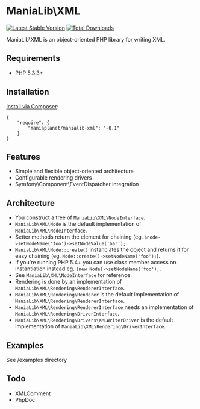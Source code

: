 ManiaLib\XML
===================================================

[![Latest Stable Version](https://poser.pugx.org/maniaplanet/manialib-xml/v/stable.png)](https://packagist.org/packages/maniaplanet/manialib-xml)
[![Total Downloads](https://poser.pugx.org/maniaplanet/manialib-xml/downloads.png)](https://packagist.org/packages/maniaplanet/manialib-xml)

ManiaLib\XML is an object-oriented PHP library for writing XML.

Requirements
-----------------------------

 * PHP 5.3.3+

Installation
-----------------------------

[Install via Composer](https://getcomposer.org/):

```
{
	"require": {
        "maniaplanet/manialib-xml": "~0.1"
    }
}
```

Features
-----------------------------
 * Simple and flexible object-oriented architecture
 * Configurable rendering drivers
 * Symfony\Component\EventDispatcher integration
 
Architecture
-----------------------------

 * You construct a tree of `ManiaLib\XML\NodeInterface`.
 * `ManiaLib\XML\Node` is the default implementation of `ManiaLib\XML\NodeInterface`.
 * Setter methods return the element for chaining (eg. `$node->setNodeName('foo')->setNodeValue('bar');`.
 * `ManiaLib\XML\Node::create()` instanciates the object and returns it for easy chaining (eg. `Node::create()->setNodeName('foo');`).
 * If you're running PHP 5.4+ you can use class member access on instantiation instead eg. 
`(new Node)->setNodeName('foo');`.
 * See `ManiaLib\XML\NodeInterface` for reference.
 * Rendering is done by an implementation of `ManiaLib\XML\Rendering\RendererInterface`.
 * `ManiaLib\XML\Rendering\Renderer` is the default implementation of `ManiaLib\XML\Rendering\RendererInterface`.
 * `ManiaLib\XML\Rendering\RendererInterface` needs an implementation of `ManiaLib\XML\Rendering\DriverInterface`.
 * `ManiaLib\XML\Rendering\Drivers\XMLWriterDriver` is the default implementation of `ManiaLib\XML\Rendering\DriverInterface`.

Examples
-----------------------------

See /examples directory

Todo
-----------------------------
 * XMLComment
 * PhpDoc
 


